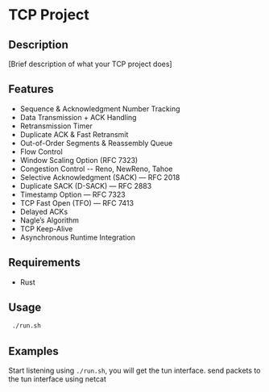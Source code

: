 # TCP Project

## Description
[Brief description of what your TCP project does]

## Features
- Sequence & Acknowledgment Number Tracking
- Data Transmission + ACK Handling
- Retransmission Timer
- Duplicate ACK & Fast Retransmit
- Out-of-Order Segments & Reassembly Queue
- Flow Control
- Window Scaling Option (RFC 7323)
- Congestion Control -- Reno, NewReno, Tahoe
- Selective Acknowledgment (SACK) — RFC 2018
- Duplicate SACK (D-SACK) — RFC 2883
- Timestamp Option — RFC 7323
- TCP Fast Open (TFO) — RFC 7413
- Delayed ACKs
- Nagle’s Algorithm
- TCP Keep-Alive
- Asynchronous Runtime Integration

## Requirements
- Rust


## Usage
```bash
 ./run.sh
```

## Examples
 Start listening using ```./run.sh```, you will get the tun interface. send packets to the tun interface using netcat


